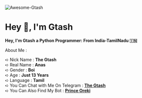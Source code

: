 

![Awesome-Gtash](https://graph.org/file/93fc5304c3464905d1c35.jpg)
# Hey 👋, I'm Gtash

<b>Hey, I'm Gtash a Python Programmer:
From India-TamilNadu 🇮🇳</b>

 About Me :


➪ Nick Name : **The Gtash**      
➪ Real Name : **Anas**     
➪ Gender : **Boi**      
➪ Age : **Just 13 Years**          
➪ Language : **Tamil**        
➪ You Can Chat with Me On Telegram : **[The Gtash](t.me/awesome_gtashxd)**     
➪ You Can Also Find My Bot : **[Prince Oreki](t.me/orekiproxbot)**
